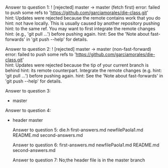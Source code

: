 Answer to question 1:
! [rejected]        master -> master (fetch first)
error: failed to push some refs to 'https://github.com/garciamorales/die-class.git'    
hint: Updates were rejected because the remote contains work that you do
hint: not have locally. This is usually caused by another repository pushing
hint: to the same ref. You may want to first integrate the remote changes
hint: (e.g., 'git pull ...') before pushing again.
hint: See the 'Note about fast-forwards' in 'git push --help' for details.

Answer to question 2:
 ! [rejected]        master -> master (non-fast-forward)
error: failed to push some refs to 'https://github.com/garciamorales/die-class.git'    
hint: Updates were rejected because the tip of your current branch is behind
hint: its remote counterpart. Integrate the remote changes (e.g.
hint: 'git pull ...') before pushing again.
hint: See the 'Note about fast-forwards' in 'git push --help' for details.

Answer to question 3: 
* master

Answer to question 4:
* header
  master

  Answer to question 5:
  die.h  first-answers.md  newfilePaola1.md  README.md  second-answers.md

  Answer to question 6:
  first-answers.md  newfilePaola1.md  README.md  second-answers.md

  Answer to question 7:
No;the header file is in the master branch
